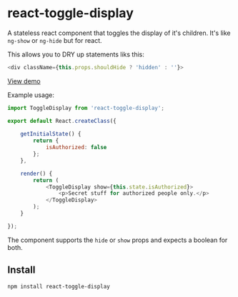 # react-toggle-display

A stateless react component that toggles the display of it's children. It's like `ng-show` or `ng-hide` but for react. 

This allows you to DRY up statements liks this:

```javascript
<div className={this.props.shouldHide ? 'hidden' : ''}>
```

[View demo](https://jsfiddle.net/ccnokes/oqttsu83/)

Example usage: 

```javascript
import ToggleDisplay from 'react-toggle-display';

export default React.createClass({
	
	getInitialState() {
		return {
			isAuthorized: false
		};
	},

	render() {
		return (
			<ToggleDisplay show={this.state.isAuthorized}>
				<p>Secret stuff for authorized people only.</p>
			</ToggleDisplay>
		);
	}

});

```
The component supports the `hide` or `show` props and expects a boolean for both.


## Install

```
npm install react-toggle-display
```